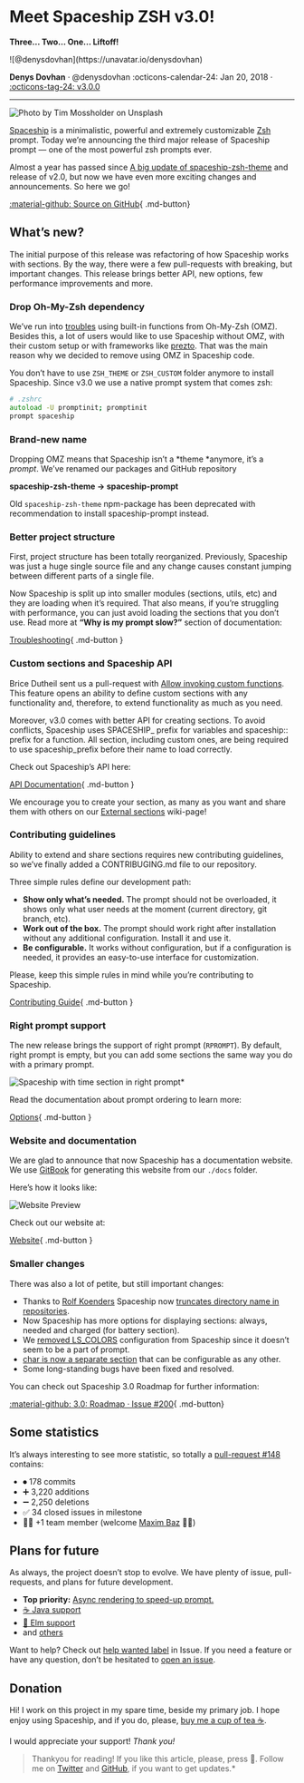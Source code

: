 # Meet Spaceship ZSH v3.0!

**Three… Two… One… Liftoff!**

<aside class="mdx-author" markdown>
  ![@denysdovhan](https://unavatar.io/denysdovhan)

  <span>__Denys Dovhan__ · @denysdovhan</span>
  <span>
  :octicons-calendar-24: Jan 20, 2018 ·
  [:octicons-tag-24: v3.0.0](https://github.com/spaceship-prompt/spaceship-prompt/tree/v3.0.0)
  </span>
</aside>

---

![Photo by [Tim Mossholder](https://unsplash.com/photos/qjgdslbEn-I?utm_source=unsplash&utm_medium=referral&utm_content=creditCopyText) on [Unsplash](https://unsplash.com/search/photos/rocket?utm_source=unsplash&utm_medium=referral&utm_content=creditCopyText)](https://cdn-images-1.medium.com/max/14400/1*J5P7vSWaFGRiO6wxyU5z8w.jpeg)

[Spaceship](https://github.com/denysdovhan/spaceship-prompt) is a minimalistic, powerful and extremely customizable [Zsh](http://zsh.org/) prompt. Today we’re announcing the third major release of Spaceship prompt — one of the most powerful zsh prompts ever.

Almost a year has passed since [A big update of spaceship-zsh-theme](https://medium.com/@denysdovhan/a-big-update-of-spaceship-zsh-theme-a705776ac6b5) and release of v2.0, but now we have even more exciting changes and announcements. So here we go!

[:material-github: Source on GitHub](https://github.com/spaceship-prompt/spaceship-prompt/tree/v3.0.0){ .md-button}

## What’s new?

The initial purpose of this release was refactoring of how Spaceship works with sections. By the way, there were a few pull-requests with breaking, but important changes. This release brings better API, new options, few performance improvements and more.

### Drop Oh-My-Zsh dependency

We’ve run into [troubles](https://github.com/denysdovhan/spaceship-prompt/issues/101) using built-in functions from Oh-My-Zsh (OMZ). Besides this, a lot of users would like to use Spaceship without OMZ, with their custom setup or with frameworks like [prezto](https://github.com/sorin-ionescu/prezto). That was the main reason why we decided to remove using OMZ in Spaceship code.

You don’t have to use `ZSH_THEME` or `ZSH_CUSTOM` folder anymore to install Spaceship. Since v3.0 we use a native prompt system that comes zsh:

```zsh
# .zshrc
autoload -U promptinit; promptinit
prompt spaceship
```

### Brand-new name

Dropping OMZ means that Spaceship isn’t a *theme *anymore, it’s a *prompt*. We’ve renamed our packages and GitHub repository

**spaceship-zsh-theme → spaceship-prompt**

Old `spaceship-zsh-theme` npm-package has been deprecated with recommendation to install spaceship-prompt instead.

### Better project structure

First, project structure has been totally reorganized. Previously, Spaceship was just a huge single source file and any change causes constant jumping between different parts of a single file.

Now Spaceship is split up into smaller modules (sections, utils, etc) and they are loading when it’s required. That also means, if you’re struggling with performance, you can just avoid loading the sections that you don’t use. Read more at **“Why is my prompt slow?”** section of documentation:

[Troubleshooting](https://github.com/spaceship-prompt/spaceship-prompt/blob/v3.0.0/docs/Troubleshooting.md){ .md-button }

### Custom sections and Spaceship API

Brice Dutheil sent us a pull-request with [Allow invoking custom functions](https://github.com/denysdovhan/spaceship-prompt/pull/262). This feature opens an ability to define custom sections with any functionality and, therefore, to extend functionality as much as you need.

Moreover, v3.0 comes with better API for creating sections. To avoid conflicts, Spaceship uses SPACESHIP_ prefix for variables and spaceship:: prefix for a function. All section, including custom ones, are being required to use spaceship_prefix before their name to load correctly.

Check out Spaceship’s API here:

[API Documentation](https://github.com/spaceship-prompt/spaceship-prompt/blob/v3.0.0/docs/API.md){ .md-button }

We encourage you to create your section, as many as you want and share them with others on our [External sections](https://github.com/denysdovhan/spaceship-prompt/wiki/External-sections) wiki-page!

### Contributing guidelines

Ability to extend and share sections requires new contributing guidelines, so we’ve finally added a CONTRIBUGING.md file to our repository.

Three simple rules define our development path:

* **Show only what’s needed.** The prompt should not be overloaded, it shows only what user needs at the moment (current directory, git branch, etc).
* **Work out of the box.** The prompt should work right after installation without any additional configuration. Install it and use it.
* **Be configurable.** It works without configuration, but if a configuration is needed, it provides an easy-to-use interface for customization.

Please, keep this simple rules in mind while you’re contributing to Spaceship.

[Contributing Guide](https://github.com/spaceship-prompt/spaceship-prompt/blob/v3.0.0/CONTRIBUTING.md){ .md-button }

### Right prompt support

The new release brings the support of right prompt (`RPROMPT`). By default, right prompt is empty, but you can add some sections the same way you do with a primary prompt.

![**Spaceship** with **time** section in right prompt*](https://cdn-images-1.medium.com/max/3268/1*ebF5F3FSxkFGYir2i3aP0A.png)

Read the documentation about prompt ordering to learn more:

[Options](https://github.com/spaceship-prompt/spaceship-prompt/blob/v3.0.0/docs/Options.md){ .md-button }

### Website and documentation

We are glad to announce that now Spaceship has a documentation website. We use [GitBook](https://gitbook.com) for generating this website from our `./docs` folder.

Here’s how it looks like:

![Website Preview](https://cdn-images-1.medium.com/max/6208/1*sBoAIMIJgp9zZFavFDxTng.png)

Check out our website at:

[Website](https://spaceship-prompt.sh){ .md-button }

### Smaller changes

There was also a lot of petite, but still important changes:

* Thanks to [Rolf Koenders](undefined) Spaceship now [truncates directory name in repositories](https://github.com/denysdovhan/spaceship-prompt/pull/169).
* Now Spaceship has more options for displaying sections: always, needed and charged (for battery section).
* We [removed LS_COLORS](https://github.com/denysdovhan/spaceship-prompt/pull/273) configuration from Spaceship since it doesn’t seem to be a part of prompt.
* [char is now a separate section](https://github.com/denysdovhan/spaceship-prompt/pull/115) that can be configurable as any other.
* Some long-standing bugs have been fixed and resolved.

You can check out Spaceship 3.0 Roadmap for further information:

[:material-github: 3.0: Roadmap · Issue #200](https://github.com/denysdovhan/spaceship-prompt/issues/200){ .md-button}

## Some statistics

It’s always interesting to see more statistic, so totally a [pull-request #148](https://github.com/denysdovhan/spaceship-prompt/pull/148) contains:

* ⏺ 178 commits
* ➕ 3,220 additions
* ➖ 2,250 deletions
* ✅ 34 closed issues in milestone
* 👨‍💻 +1 team member (welcome [Maxim Baz](undefined) 👋🏻)

## Plans for future

As always, the project doesn’t stop to evolve. We have plenty of issue, pull-requests, and plans for future development.

* **Top priority:** [Async rendering to speed-up prompt.](https://github.com/denysdovhan/spaceship-prompt/issues/307)
* [☕ Java support](https://github.com/denysdovhan/spaceship-prompt/pull/265)
* [🌳 Elm support](https://github.com/denysdovhan/spaceship-prompt/pull/253)
* and [others](https://github.com/denysdovhan/spaceship-prompt/pulls)

Want to help? Check out [help wanted label](https://github.com/denysdovhan/spaceship-prompt/labels/help-wanted) in Issue. If you need a feature or have any question, don’t be hesitated to [open an issue](https://github.com/denysdovhan/spaceship-zsh-theme/issues/new).

## Donation

Hi! I work on this project in my spare time, beside my primary job. I hope enjoy using Spaceship, and if you do, please, [buy me a cup of tea ☕️](https://www.buymeacoffee.com/denysdovha).

I would appreciate your support! *Thank you!*

> Thankyou for reading! If you like this article, please, press 👏. Follow me on [Twitter](https://twitter.com/denysdovhan) and [GitHub](https://github.com/denysdovhan), if you want to get updates.*
